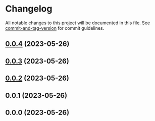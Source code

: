 # Changelog

All notable changes to this project will be documented in this file. See [commit-and-tag-version](https://github.com/absolute-version/commit-and-tag-version) for commit guidelines.

## [0.0.4](https://bitbucket.org/gotamedia/aws/compare/0.0.4..0.0.3) (2023-05-26)

## [0.0.3](https://bitbucket.org/gotamedia/aws/compare/0.0.3..0.0.2) (2023-05-26)

## [0.0.2](https://bitbucket.org/gotamedia/aws/compare/0.0.2..0.0.1) (2023-05-26)

## 0.0.1 (2023-05-26)

## 0.0.0 (2023-05-26)

